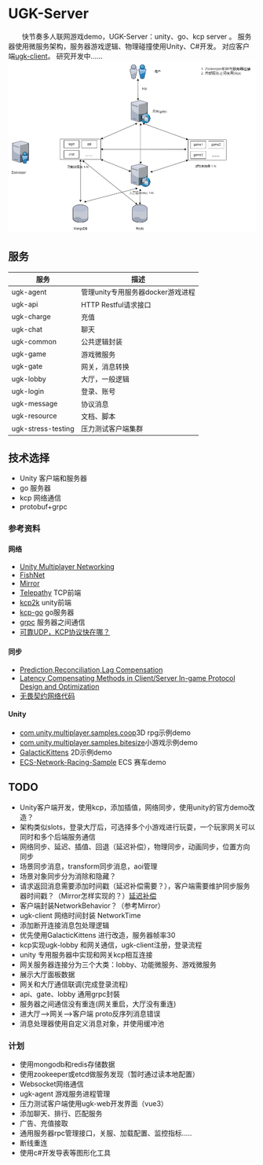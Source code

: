 # UGK-Server

&emsp;&emsp;快节奏多人联网游戏demo，UGK-Server：unity、go、kcp server 。
服务器使用微服务架构，服务器游戏逻辑、物理碰撞使用Unity、C#开发。
对应客户端[ugk-client](https://github.com/jzyong/ugk-client)。 研究开发中......
![ugk-architecture](ugk-resource/img/ugk_architecture.png)


## 服务

| 服务	                | 描述                     |
|--------------------|------------------------|
| ugk-agent          | 管理unity专用服务器docker游戏进程 |
| ugk-api            | HTTP Restful请求接口       |
| ugk-charge         | 充值                     |
| ugk-chat           | 聊天                     |
| ugk-common         | 公共逻辑封装                 |
| ugk-game           | 游戏微服务                  |
| ugk-gate           | 网关，消息转换                |
| ugk-lobby          | 大厅，一般逻辑                |
| ugk-login          | 登录、账号                  |
| ugk-message        | 协议消息                   |
| ugk-resource       | 文档、脚本                  |
| ugk-stress-testing | 压力测试客户端集群              |



## 技术选择
* Unity 客户端和服务器
* go 服务器
* kcp 网络通信
* protobuf+grpc

### 参考资料
#### 网络
* [Unity Multiplayer Networking](https://github.com/Unity-Technologies/com.unity.netcode.gameobjects)
* [FishNet](https://github.com/FirstGearGames/FishNet/)
* [Mirror](https://github.com/MirrorNetworking/Mirror)
* [Telepathy](https://github.com/vis2k/Telepathy) TCP前端
* [kcp2k](https://github.com/vis2k/kcp2k) unity前端
* [kcp-go](https://github.com/xtaci/kcp-go) go服务器
* [grpc](https://grpc.io/) 服务器之间通信
* [可靠UDP，KCP协议快在哪？](https://wetest.qq.com/lab/view/391.html)
#### 同步
* [Prediction,Reconciliation,Lag Compensation](https://www.gabrielgambetta.com/client-server-game-architecture.html)
* [Latency Compensating Methods in Client/Server In-game Protocol Design and Optimization](https://developer.valvesoftware.com/wiki/Latency_Compensating_Methods_in_Client/Server_In-game_Protocol_Design_and_Optimization)
* [无畏契约网络代码](https://technology.riotgames.com/news/peeking-valorants-netcode)
#### Unity
* [com.unity.multiplayer.samples.coop](https://github.com/Unity-Technologies/com.unity.multiplayer.samples.coop)3D rpg示例demo
* [com.unity.multiplayer.samples.bitesize](https://github.com/Unity-Technologies/com.unity.multiplayer.samples.bitesize)小游戏示例demo
* [GalacticKittens](https://github.com/UnityTechnologies/GalacticKittens) 2D示例demo
* [ECS-Network-Racing-Sample](https://github.com/Unity-Technologies/ECS-Network-Racing-Sample) ECS 赛车demo


## TODO
* Unity客户端开发，使用kcp，添加插值，网络同步，使用unity的官方demo改造？
* 架构类似slots，登录大厅后，可选择多个小游戏进行玩耍，一个玩家网关可以同时和多个后端服务通信
* 网络同步、延迟、插值、回退（延迟补偿），物理同步，动画同步，位置方向同步
* 场景同步消息，transform同步消息，aoi管理
* 场景对象同步分为消除和隐藏？
* 请求返回消息需要添加时间戳（延迟补偿需要？），客户端需要维护同步服务器时间戳？（Mirror怎样实现的？）[延迟补偿](https://www.gabrielgambetta.com/lag-compensation.html)
* 客户端封装NetworkBehavior？（参考Mirror）
* ugk-client 网络时间封装 NetworkTime
* 添加断开连接消息包处理逻辑
* 优先使用GalacticKittens 进行改造，服务器帧率30
* kcp实现ugk-lobby 和网关通信，ugk-client注册，登录流程
* unity 专用服务器中实现和网关kcp相互连接
* 网关服务器连接分为三个大类：lobby、功能微服务、游戏微服务
* 展示大厅面板数据
* 网关和大厅通信联调(完成登录流程)
* api、gate、lobby 通用grpc封裝
* 服务器之间通信没有重连(网关重启，大厅没有重连)
* 进大厅-->网关-->客户端 proto反序列消息错误
* 消息处理器使用自定义消息对象，并使用缓冲池



### 计划
* 使用mongodb和redis存储数据  
* 使用zookeeper或etcd做服务发现（暂时通过读本地配置）
* Websocket网络通信
* ugk-agent 游戏服务进程管理
* 压力测试客户端使用ugk-web开发界面（vue3）
* 添加聊天、排行、匹配服务
* 广告、充值接取
* 通用服务器rpc管理接口，关服、加载配置、监控指标.....
* 断线重连
* 使用c#开发导表等图形化工具
